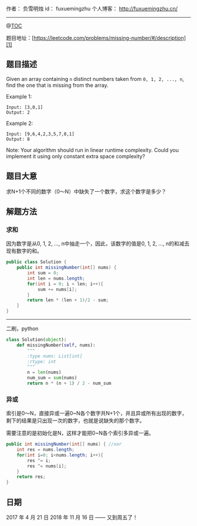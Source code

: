 
作者： 		负雪明烛 
id：				fuxuemingzhu
个人博客：	http://fuxuemingzhu.cn/

---
@[TOC](目录)

题目地址：[https://leetcode.com/problems/missing-number/#/description][1]


## 题目描述


Given an array containing ``n`` distinct numbers taken from ``0, 1, 2, ..., n``, find the one that is missing from the array.

Example 1:

	Input: [3,0,1]
	Output: 2

Example 2:

	Input: [9,6,4,2,3,5,7,0,1]
	Output: 8

Note:
Your algorithm should run in linear runtime complexity. Could you implement it using only constant extra space complexity?

## 题目大意

求N+1个不同的数字（0～N）中缺失了一个数字，求这个数字是多少？

## 解题方法

### 求和

因为数字是从0, 1, 2, ..., n中抽走一个，因此，该数字的值是0, 1, 2, ..., n的和减去现有数字的和。

```java
public class Solution {
    public int missingNumber(int[] nums) {
        int sum = 0;
        int len = nums.length;
        for(int i = 0; i < len; i++){
            sum += nums[i];
        }
        return len * (len + 1)/2 - sum;
    }
}
```

---
二刷，python

```python
class Solution(object):
    def missingNumber(self, nums):
        """
        :type nums: List[int]
        :rtype: int
        """
        n = len(nums)
        num_sum = sum(nums)
        return n * (n + 1) / 2 - num_sum
```

### 异或

索引是0～N，直接异或一遍0~N各个数字共N+1个，并且异或所有出现的数字，剩下的结果是只出现一次的数字，也就是说缺失的那个数字。

需要注意的是初始化是N，这样才能把0~N各个索引多异或一遍。

```java
public int missingNumber(int[] nums) { //xor
    int res = nums.length;
    for(int i=0; i<nums.length; i++){
        res ^= i;
        res ^= nums[i];
    }
    return res;
}
```




## 日期

2017 年 4 月 21 日 
2018 年 11 月 16 日 —— 又到周五了！

  [1]: https://leetcode.com/problems/missing-number/#/description
